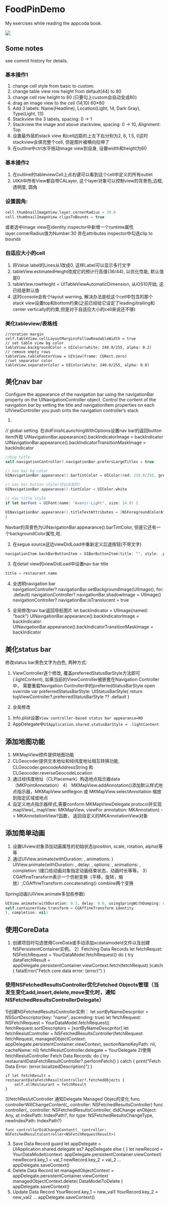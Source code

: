 # FoodPinDemo
My exercises while reading the appcoda book.

![](foodpin.png)

## Some notes
see commit history for details.

### 基本操作1
1. change cell style from basic to custom.
2. change table view row height from default(44) to 80
3. change cell row height to 80 (只要勾上custom会自动变成80)
4. drag an image view to the cell (14,10) 60*60
5. Add 3 labels: Name(Headline), Location(Light, 14, Dark Gray), Type(Light, 13)
6. Stackview the 3 labels, spacing: 0 -> 1
7. Stackview the image and above stackview, spacing: 0 -> 10, Alignment: Top
8. 设置最外层的stack view 和cell边距的上左下右分别为2, 6, 1.5, 0这时stackview会填充整个cell, 但是图片被横向拉伸了
9. 在outline中ctrl水平拖动image view到自身, 设置width和height为60

### 基本操作2
1. 在outline的tableviewCell上点右键可以看到这个cell中定义的所有outlet
2. UIKit中所有View都自带CALayer, 这个layer对象可以控制view的背景色,边框, 透明度, 圆角


### 设置圆角:

```swift
cell.thumbnailImageView.layer.cornerRadius = 30.0
cell.thumbnailImageView.clipsToBounds = true                                                                                             
```
或者选中image view在identity inspector中新增一个runtime属性layer.cornerRadius值为Number:30
并在attributes inspector中勾选clip to bounds


### 自适应大小的cell
1. 将Value label的Lines从1改成0, 这样Label可以显示多行文字
2. tableView.estimatedHeight改成它的预计行高值(36/44), 以优化性能, 默认值是0
3. tableView.rowHeight = UITableViewAutomaticDimension, 从iOS10开始, 这已经是默认值
4. 这时console会有个layout warning, 解决办法是给这个cell中包含的那个stack view设置top和bottom约束(之前已经给它设定了leading/trailing和center vertically的约束,但是对于自适应大小的cell来说还不够)


### 美化tableview/表格线
```swiftv
//roration margin
self.tableView.cellLayoutMarginsFollowReadableWidth = true
// set table view bg color
tableView.backgroundColor = UIColor(white: 240.0/255, alpha: 0.2)
// remove empty rows
tableView.tableFooterView = UIView(frame: CGRect.zero)
//set separator color
tableView.separatorColor = UIColor(white: 240.0/255, alpha: 0.8)

```

## 美化nav bar
Configure the appearance of the navigation bar using the navigationBar property on the UINavigationController object.
Control the content of the navigation bar by setting the title and navigationItem properties on each UIViewController you push onto the navigation controller’s stack

1)
// global setting.
在didFinishLaunchingWithOptions设置nav bar的返回button item外观
UINavigationBar.appearance().backIndicatorImage = backIndicator
UINavigationBar.appearance().backIndicatorTransitionMaskImage = backIndicator

```swift
//big title
self.navigationController?.navigationBar.prefersLargeTitles = true

// nav bar bg color
UINavigationBar.appearance().barTintColor = UIColor(red: 216.0/255, green: 74.0/255, blue: 32.0/255, alpha: 1.0)

// nav bar button style(可以点击的)
UINavigationBar.appearance().tintColor = UIColor.white

// nav title style
if let barFont = UIFont(name: "Avenir-Light", size: 24.0) {

UINavigationBar.appearance().titleTextAttributes = [NSForegroundColorAttributeName: UIColor.white, NSFontAttributeName: barFont]
}
```
Navbar的背景色为UINavigationBar.appearance().barTintColor, 但是它还有一个backgroundColor属性,呃.

2) 在segue.source这边viewDidLoad中重新定义后退按钮(不带文字)

```swift
navigationItem.backBarButtonItem = UIBarButtonItem(title: "", style: .plain, target: nil, action: nil)
```

3) 在detail view的viewDidLoad中设置nav bar title

```swift
title = restaurant.name
```
4) 全透明navigation bar
navigationController?.navigationBar.setBackgroundImage(UIImage(), for: .default)
navigationController?.navigationBar.shadowImage = UIImage()
navigationController?.navigationBar.isTranslucent = true

5) 全局修改nav bar返回导航图片
let backIndicator = UIImage(named: "back")
UINavigationBar.appearance().backIndicatorImage = backIndicator
UINavigationBar.appearance().backIndicatorTransitionMaskImage = backIndicator


## 美化status bar
修改status bar黑色文字为白色, 两种方式:
1) ViewController逐个修改, 覆盖preferredStatusBarStyle方法即可(.lightContent), 如果当前的ViewController被嵌套在Navigation Controller中，
需要重载Navigation Controller中的preferredStatusBarStyle
 open override var preferredStatusBarStyle: UIStatusBarStyle{
    return topViewController?.preferredStatusBarStyle ?? .default
}

2) 全局修改
1. Info.plist设置`View controller-based status bar appearance=NO`
2. AppDelegate中`UIApplication.shared.statusBarStyle = .lightContent`


## 添加地图功能
1) MKMapView控件提供地图功能
2) CLGeocoder提供文本地址和经纬度地址相互转换功能, CLGeocoder.geocodeAddressString 和 CLGeocoder.reverseGeocodeLocation
3) 通过经纬度地址（CLPlacemark）构造地点指示器data（MKPointAnnotation）
4） MKMapView.addAnnotation()添加默认样式地点指示器，MKMapView.setRegion 或 MKMapView.selectAnnotation 缩放到指定区域或地点
5) 自定义地点指示器样式,需要conform MKMapViewDelegate protocol并实现 mapView(_ mapView: MKMapView, viewFor annotation: MKAnnotation) -> MKAnnotationView?函数， 返回自定义的MKAnnotationView对象


## 添加简单动画
1) 设置UIview对象添加动画属性的初始状态(position, scale, rotation, alpha)等等
2) 通过UIView.animate(withDuration: , animations: ) UIView.animate(withDuration: , delay: , options: , animations: , completion: )接口给动画对象指定动画结束状态，动画时长等等。
3）CGAffineTransform表示一个仿射变换（平移，旋转，缩放）,CGAffineTransform.concatenating() combine两个变换

Spring动画(UIView.animate多加些参数)

```swift
UIView.animate(withDuration: 0.3, delay: 0.0, usingSpringWithDamping: 0.3, initialSpringVelocity: 0.2, options: .curveEaseOut, animations: {
self.containerView.transform = CGAffineTransform.identity
}, completion: nil)
```

## 使用CoreData
1) 创建项目时勾选使用CoreData或手动添加xcdatamodeld文件以及创建NSPersistentContainer实例。
2）Fetching Data Records
    let fetchRequst: NSFetchRequest<YourDataModel> = YourDataModel.fetchRequest()
    do {
        try dataFetchResult = appDelegate.persistentContainer.viewContext.fetch(fetchRequst)
    }catch {
        fatalError("Fetch core data error: \(error)")
    }
### 使用NSFetchedResultsController优化Fetched Objects管理（当发生变化add,insert,delete,move变化时，通知NSFetchedResultsControllerDelegate）
1)创建NSFetchedResultsController实例：
	let sortByNameDescpritor = NSSortDescriptor(key: "name", ascending: true)
	let fetchRequest: NSFetchRequest<YourDataModel> = YourDataModel.fetchRequest()
	fetchRequest.sortDescriptors = [sortByNameDescpritor]
	let fetchReslutController = NSFetchedResultsController(fetchRequest: fetchRequest,
	                                                    managedObjectContext: appDelegate.persistentContainer.viewContext,
	                                                    sectionNameKeyPath: nil,
	                                                    cacheName: nil)
	fetchReslutController.delegate = YourDelegate
2)使用fetchReslutController Fetch Data Records:
	do {
	    try restaurantDataFetchResultController?.performFetch()
	} catch {
	    print("Fetch Data Error: \(error.localizedDescription)")
	}

	if let fetchResult = restaurantDataFetchResultController?.fetchedObjects {
	    self.allRestaurant = fetchResult
	}
3)fetchReslutController 通知Delegate Managed Objec的变化
    func controllerWillChangeContent(_ controller: NSFetchedResultsController<NSFetchRequestResult>) 
    func controller(_ controller: NSFetchedResultsController<NSFetchRequestResult>,
                    didChange anObject: Any,
                    at indexPath: IndexPath?,
                    for type: NSFetchedResultsChangeType,
                    newIndexPath: IndexPath?)
    
    func controllerDidChangeContent(_ controller: NSFetchedResultsController<NSFetchRequestResult>)

3) Save Data Record
    guard let appDelegate = UIApplication.shared.delegate as? AppDelegate else {
    }
    let newRecord = YourDataModel(context: appDelegate.persistentContainer.viewContext)
	newRecord.key_1 = val_1
	newRecord.key_2 = val_2
	...
    appDelegate.saveContext()
4) Delete Data Record
	let managedObjectContext = appDelegate.persistentContainer.viewContext
	managedObjectContext.delete( DataModelToDelete )
	appDelegate.saveContext()
5) Update Data Record
   	YourRecord.key_1 = new_val1
	YourRecord.key_2 = new_val2
	...
	appDelegate.saveContext()





